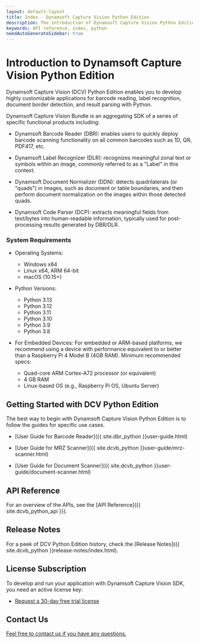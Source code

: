 ```yaml
---
layout: default-layout
title: Index - Dynamsoft Capture Vision Python Edition
description: The introduction of Dynamsoft Capture Vision Python Edition.
keywords: API reference, index, python
needAutoGenerateSidebar: true
---
```


# Introduction to Dynamsoft Capture Vision Python Edition

Dynamsoft Capture Vision (DCV) Python Edition enables you to develop highly customizable applications for barcode reading, label recognition, document border detection, and result parsing with Python.

Dynamsoft Capture Vision Bundle is an aggregating SDK of a series of specific functional products including:

- Dynamsoft Barcode Reader (DBR): enables users to quickly deploy barcode scanning functionality on all common barcodes such as 1D, QR, PDF417, etc.

- Dynamsoft Label Recognizer (DLR): recognizes meaningful zonal text or symbols within an image, commonly referred to as a "Label" in this context.

- Dynamsoft Document Normalizer (DDN): detects quadrilaterals (or "quads") in images, such as document or table boundaries, and then perform document normalization on the images within those detected quads.

- Dynamsoft Code Parser (DCP): extracts meaningful fields from text/bytes into human-readable information, typically used for post-processing results generated by DBR/DLR.

### System Requirements

- Operating Systems:
  - Windows x64
  - Linux x64, ARM 64-bit
  - macOS (10.15+)

- Python Versions:
  - Python 3.13
  - Python 3.12
  - Python 3.11
  - Python 3.10
  - Python 3.9
  - Python 3.8

- For Embedded Devices:
For embedded or ARM-based platforms, we recommend using a device with performance equivalent to or better than a Raspberry Pi 4 Model B (4GB RAM). Minimum recommended specs:
  - Quad-core ARM Cortex-A72 processor (or equivalent)
  - 4 GB RAM
  - Linux-based OS (e.g., Raspberry Pi OS, Ubuntu Server)

## Getting Started with DCV Python Edition

The best way to begin with Dynamsoft Capture Vision Python Edition is to follow the guides for specific use cases.

- [User Guide for Barcode Reader]({{ site.dbr_python }}user-guide.html)

- [User Guide for MRZ Scanner]({{ site.dcvb_python }}user-guide/mrz-scanner.html)

- [User Guide for Document Scanner]({{ site.dcvb_python }}user-guide/document-scanner.html)

## API Reference

For an overview of the APIs, see the [API Reference]({{ site.dcvb_python_api }}).

## Release Notes

For a peek of DCV Python Edition history, check the [Release Notes]({{ site.dcvb_python }}release-notes/index.html).

## License Subscription

To develop and run your application with Dynamsoft Capture Vision SDK, you need an active license key:

* <a href = "https://www.dynamsoft.com/customer/license/trialLicense?utm_source=docs&product=dcv&package=python" target = "_blank">Request a 30-day free trial license</a>

## Contact Us

<a href = "https://www.dynamsoft.com/company/customer-service/#contact" target = "_blank">Feel free to contact us if you have any questions.</a>
